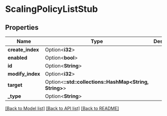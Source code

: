 # ScalingPolicyListStub

## Properties

Name | Type | Description | Notes
------------ | ------------- | ------------- | -------------
**create_index** | Option<**i32**> |  | [optional]
**enabled** | Option<**bool**> |  | [optional]
**id** | Option<**String**> |  | [optional]
**modify_index** | Option<**i32**> |  | [optional]
**target** | Option<**::std::collections::HashMap<String, String>**> |  | [optional]
**_type** | Option<**String**> |  | [optional]

[[Back to Model list]](../README.md#documentation-for-models) [[Back to API list]](../README.md#documentation-for-api-endpoints) [[Back to README]](../README.md)


